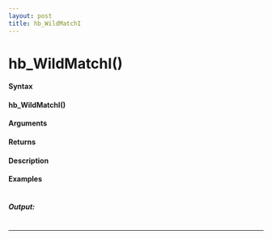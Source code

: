 ```yaml
---
layout: post
title: hb_WildMatchI
---
```


# hb_WildMatchI()


#### Syntax

#### hb_WildMatchI()

#### Arguments

#### Returns

#### Description

#### Examples

```

```

##### Output:

```

```

---